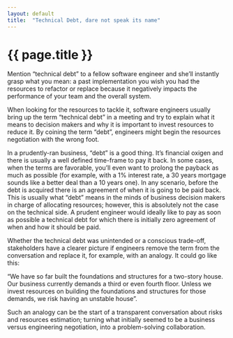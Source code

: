 ```yaml
---
layout: default
title:  "Technical Debt, dare not speak its name"
---
```


# {{ page.title }}

Mention “technical debt” to a fellow software engineer and she’ll instantly grasp what you mean: a past implementation you wish you had the resources to refactor or replace because it negatively impacts the performance of your team and the overall system.

When looking for the resources to tackle it, software engineers usually bring up the term “technical debt” in a meeting and try	to explain what it means to decision makers and why it is important to invest resources to reduce it. By coining the term “debt”, engineers might begin the resources negotiation with the wrong foot.

In a prudently-ran business, “debt” is a good thing. It’s financial oxigen and there is usually a well defined time-frame to pay it back. In some cases, when the terms are favorable, you’ll even want to prolong the payback as much as possible (for example, with a 1% interest rate, a 30 years mortgage sounds like a better deal than a 10 years one). In any scenario, before the debt is acquired there is an agreement of when it is going to be paid back. This is usually what “debt” means in the minds of business decision makers in charge of allocating resources; however, this is absolutely not the case on the technical side. A prudent engineer would ideally like to pay as soon as possible a technical debt for which there is initially zero agreement of when and how it should be paid.

Whether the technical debt was unintended or a conscious trade-off, stakeholders have a clearer picture if engineers remove the term from the conversation and replace it, for example, with an analogy. It could go like this:

“We have so far built the foundations and structures for a two-story house. Our business currently demands a third or even fourth floor. Unless we invest resources on building the foundations and structures for those demands, we risk having an unstable house”.

Such an analogy can be the start of a transparent conversation about risks and resources estimation; turning what initially seemed to be a business versus engineering negotiation, into a problem-solving collaboration. 
